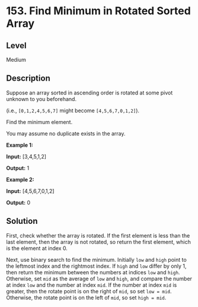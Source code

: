 # 153. Find Minimum in Rotated Sorted Array
## Level
Medium

## Description
Suppose an array sorted in ascending order is rotated at some pivot unknown to you beforehand.

(i.e., `[0,1,2,4,5,6,7]` might become `[4,5,6,7,0,1,2]`).

Find the minimum element.

You may assume no duplicate exists in the array.

**Example 1:**

**Input:** [3,4,5,1,2]

**Output:** 1

**Example 2:**

**Input:** [4,5,6,7,0,1,2]

**Output:** 0

## Solution
First, check whether the array is rotated. If the first element is less than the last element, then the array is not rotated, so return the first element, which is the element at index 0.

Next, use binary search to find the minimum. Initially `low` and `high` point to the leftmost index and the rightmost index. If `high` and `low` differ by only 1, then return the minimum between the numbers at indices `low` and `high`. Otherwise, set `mid` as the average of `low` and `high`, and compare the number at index `low` and the number at index `mid`. If the number at index `mid` is greater, then the rotate point is on the right of `mid`, so set `low = mid`. Otherwise, the rotate point is on the left of `mid`, so set `high = mid`.
